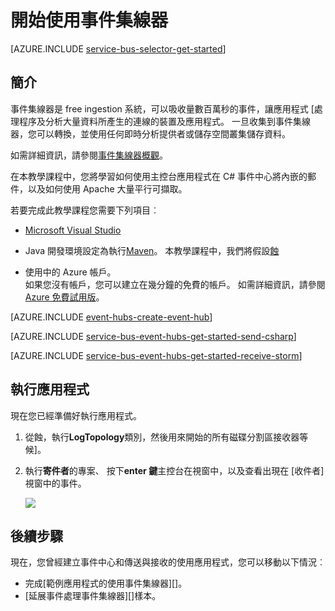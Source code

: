 <properties
    pageTitle="開始使用事件集線器 C# 中使用 Apache 大量 |Microsoft Azure"
    description="請遵循此教學課程以開始使用 Azure 事件集線器;在 C# 和接收 Apache 大量叢集傳送事件。"
    services="event-hubs"
    documentationCenter=""
    authors="jtaubensee"
    manager="timlt"
    editor=""/>

<tags
    ms.service="event-hubs"
    ms.workload="na"
    ms.tgt_pltfrm="na"
    ms.devlang="na"
    ms.topic="article" 
    ms.date="09/06/2016"
    ms.author="jotaub;sethm"/>

# <a name="get-started-with-event-hubs"></a>開始使用事件集線器

[AZURE.INCLUDE [service-bus-selector-get-started](../../includes/service-bus-selector-get-started.md)]

## <a name="introduction"></a>簡介

事件集線器是 free ingestion 系統，可以吸收量數百萬秒的事件，讓應用程式 [處理程序及分析大量資料所產生的連線的裝置及應用程式。 一旦收集到事件集線器，您可以轉換，並使用任何即時分析提供者或儲存空間叢集儲存資料。

如需詳細資訊，請參閱[事件集線器概觀]。

在本教學課程中，您將學習如何使用主控台應用程式在 C# 事件中心將內嵌的郵件，以及如何使用 Apache 大量平行可擷取。

若要完成此教學課程您需要下列項目︰

+ [Microsoft Visual Studio](http://visualstudio.com)

+ Java 開發環境設定為執行[Maven](http://maven.apache.org/)。 本教學課程中，我們將假設[蝕](https://www.eclipse.org/)

+ 使用中的 Azure 帳戶。 <br/>如果您沒有帳戶，您可以建立在幾分鐘的免費的帳戶。 如需詳細資訊，請參閱<a href="http://azure.microsoft.com/pricing/free-trial/?WT.mc_id=A0E0E5C02&amp;returnurl=http%3A%2F%2Fazure.microsoft.com%2Fen-us%2Fdevelop%2Fmobile%2Ftutorials%2Fget-started%2F" target="_blank">Azure 免費試用版</a>。

[AZURE.INCLUDE [event-hubs-create-event-hub](../../includes/event-hubs-create-event-hub.md)]

[AZURE.INCLUDE [service-bus-event-hubs-get-started-send-csharp](../../includes/service-bus-event-hubs-get-started-send-csharp.md)]


[AZURE.INCLUDE [service-bus-event-hubs-get-started-receive-storm](../../includes/service-bus-event-hubs-get-started-receive-storm.md)]

## <a name="run-the-applications"></a>執行應用程式

現在您已經準備好執行應用程式。

1.  從蝕，執行**LogTopology**類別，然後用來開始的所有磁碟分割區接收器等候]。

2.  執行**寄件者**的專案、 按下**enter 鍵**主控台在視窗中，以及查看出現在 [收件者] 視窗中的事件。

    ![][22]

## <a name="next-steps"></a>後續步驟

現在，您曾經建立事件中心和傳送與接收的使用應用程式，您可以移動以下情況︰

- 完成[範例應用程式的使用事件集線器][]。
- [延展事件處理事件集線器][]樣本。

<!-- Images. -->
[22]: ./media/event-hubs-csharp-storm-getstarted/receive-storm1.png

<!-- Links -->
[Azure classic portal]: https://manage.windowsazure.com/
[事件集線器概觀]: event-hubs-overview.md
[使用事件集線器範例應用程式]: https://code.msdn.microsoft.com/Service-Bus-Event-Hub-286fd097
[不按比例縮放出事件處理事件集線器]: https://code.msdn.microsoft.com/Service-Bus-Event-Hub-45f43fc3
 